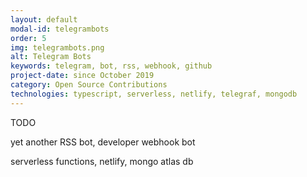 ```yaml
---
layout: default
modal-id: telegrambots
order: 5
img: telegrambots.png
alt: Telegram Bots
keywords: telegram, bot, rss, webhook, github
project-date: since October 2019
category: Open Source Contributions
technologies: typescript, serverless, netlify, telegraf, mongodb
---
```


TODO

yet another RSS bot, developer webhook bot

serverless functions, netlify, mongo atlas db
